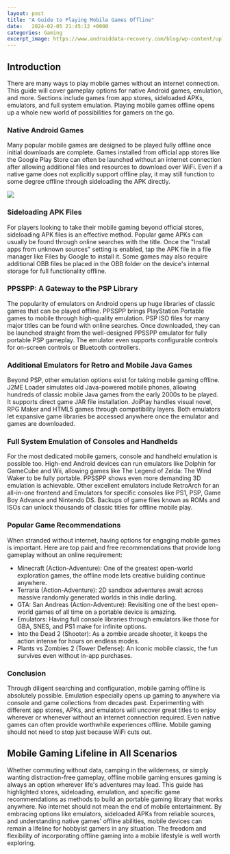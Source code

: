 ```yaml
---
layout: post
title: "A Guide to Playing Mobile Games Offline"
date:   2024-02-05 21:45:12 +0000
categories: Gaming
excerpt_image: https://www.androiddata-recovery.com/blog/wp-content/uploads/2019/09/offline-games-for-android.jpg
---
```


## Introduction
There are many ways to play mobile games without an internet connection. This guide will cover gameplay options for native Android games, emulation, and more. Sections include games from app stores, sideloaded APKs, emulators, and full system emulation. Playing mobile games offline opens up a whole new world of possibilities for gamers on the go.
### Native Android Games
Many popular mobile games are designed to be played fully offline once initial downloads are complete. Games installed from official app stores like the Google Play Store can often be launched without an internet connection after allowing additional files and resources to download over WiFi. Even if a native game does not explicitly support offline play, it may still function to some degree offline through sideloading the APK directly. 

![](https://www.androiddata-recovery.com/blog/wp-content/uploads/2019/09/offline-games-for-android.jpg)
### Sideloading APK Files  
For players looking to take their mobile gaming beyond official stores, sideloading APK files is an effective method. Popular game APKs can usually be found through online searches with the title. Once the "Install apps from unknown sources" setting is enabled, tap the APK file in a file manager like Files by Google to install it. Some games may also require additional OBB files be placed in the OBB folder on the device's internal storage for full functionality offline.
### PPSSPP: A Gateway to the PSP Library
The popularity of emulators on Android opens up huge libraries of classic games that can be played offline. PPSSPP brings PlayStation Portable games to mobile through high-quality emulation. PSP ISO files for many major titles can be found with online searches. Once downloaded, they can be launched straight from the well-designed PPSSPP emulator for fully portable PSP gameplay. The emulator even supports configurable controls for on-screen controls or Bluetooth controllers. 
### Additional Emulators for Retro and Mobile Java Games  
Beyond PSP, other emulation options exist for taking mobile gaming offline. J2ME Loader simulates old Java-powered mobile phones, allowing hundreds of classic mobile Java games from the early 2000s to be played. It supports direct game JAR file installation. JoiPlay handles visual novel, RPG Maker and HTML5 games through compatibility layers. Both emulators let expansive game libraries be accessed anywhere once the emulator and games are downloaded.
### Full System Emulation of Consoles and Handhelds
For the most dedicated mobile gamers, console and handheld emulation is possible too. High-end Android devices can run emulators like Dolphin for GameCube and Wii, allowing games like The Legend of Zelda: The Wind Waker to be fully portable. PPSSPP shows even more demanding 3D emulation is achievable. Other excellent emulators include RetroArch for an all-in-one frontend and Emulators for specific consoles like PS1, PSP, Game Boy Advance and Nintendo DS. Backups of game files known as ROMs and ISOs can unlock thousands of classic titles for offline mobile play.
### Popular Game Recommendations 
When stranded without internet, having options for engaging mobile games is important. Here are top paid and free recommendations that provide long gameplay without an online requirement:
- Minecraft (Action-Adventure): One of the greatest open-world exploration games, the offline mode lets creative building continue anywhere. 
- Terraria (Action-Adventure): 2D sandbox adventures await across massive randomly generated worlds in this indie darling. 
- GTA: San Andreas (Action-Adventure): Revisiting one of the best open-world games of all time on a portable device is amazing.
- Emulators: Having full console libraries through emulators like those for GBA, SNES, and PS1 make for infinite options. 
- Into the Dead 2 (Shooter): As a zombie arcade shooter, it keeps the action intense for hours on endless modes.
- Plants vs Zombies 2 (Tower Defense): An iconic mobile classic, the fun survives even without in-app purchases.
### Conclusion
Through diligent searching and configuration, mobile gaming offline is absolutely possible. Emulation especially opens up gaming to anywhere via console and game collections from decades past. Experimenting with different app stores, APKs, and emulators will uncover great titles to enjoy wherever or whenever without an internet connection required. Even native games can often provide worthwhile experiences offline. Mobile gaming should not need to stop just because WiFi cuts out.
## Mobile Gaming Lifeline in All Scenarios
Whether commuting without data, camping in the wilderness, or simply wanting distraction-free gameplay, offline mobile gaming ensures gaming is always an option wherever life's adventures may lead. This guide has highlighted stores, sideloading, emulation, and specific game recommendations as methods to build an portable gaming library that works anywhere.
No internet should not mean the end of mobile entertainment. By embracing options like emulators, sideloaded APKs from reliable sources, and understanding native games' offline abilities, mobile devices can remain a lifeline for hobbyist gamers in any situation. The freedom and flexibility of incorporating offline gaming into a mobile lifestyle is well worth exploring.